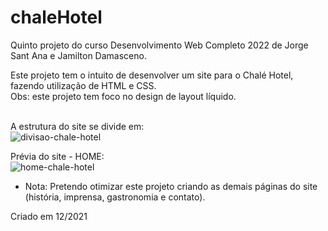 # chaleHotel
Quinto projeto do curso Desenvolvimento Web Completo 2022 de Jorge Sant Ana e Jamilton Damasceno. <br>

Este projeto tem o intuito de desenvolver um site para o Chalé Hotel, fazendo utilização de HTML e CSS. <br> 
Obs: este projeto tem foco no design de layout líquido. <br><br>

A estrutura do site se divide em: <br>
![divisao-chale-hotel](https://user-images.githubusercontent.com/117856411/220797176-ef909628-5e99-4f2d-b0d7-1e2652a92ac0.png)

Prévia do site - HOME: <br>
![home-chale-hotel](https://user-images.githubusercontent.com/117856411/220796977-c65740bd-f8c3-4abf-9b02-219d0ed1cce5.png)

- Nota: Pretendo otimizar este projeto criando as demais páginas do site (história, imprensa, gastronomia e contato).

Criado em 12/2021


